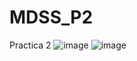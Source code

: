 # MDSS_P2
Practica 2
![image](https://github.com/user-attachments/assets/e8d884ce-9561-4764-803a-ca002433ed28)
![image](https://github.com/user-attachments/assets/948677b6-ad09-4f00-96b9-bca58be48834)
